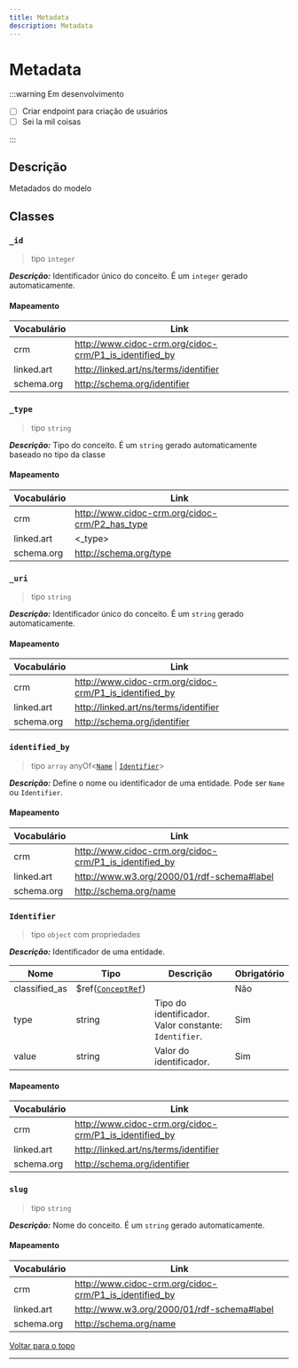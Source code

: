 ```yaml
---
title: Metadata
description: Metadata
---
```


# Metadata

:::warning Em desenvolvimento

-   [ ] Criar endpoint para criação de usuários
-   [ ] Sei la mil coisas

:::

## Descrição

Metadados do modelo

## Classes

### `_id`

> tipo `integer`

**_Descrição:_** Identificador único do conceito. É um `integer` gerado automaticamente.

#### Mapeamento

| Vocabulário | Link                                                     |
| ----------- | -------------------------------------------------------- |
| crm         | <http://www.cidoc-crm.org/cidoc-crm/P1_is_identified_by> |
| linked.art  | <http://linked.art/ns/terms/identifier>                  |
| schema.org  | <http://schema.org/identifier>                           |

### `_type`

> tipo `string`

**_Descrição:_** Tipo do conceito. É um `string` gerado automaticamente baseado no tipo da classe

#### Mapeamento

| Vocabulário | Link                                             |
| ----------- | ------------------------------------------------ |
| crm         | <http://www.cidoc-crm.org/cidoc-crm/P2_has_type> |
| linked.art  | <\_type>                                         |
| schema.org  | <http://schema.org/type>                         |

### `_uri`

> tipo `string`

**_Descrição:_** Identificador único do conceito. É um `string` gerado automaticamente.

#### Mapeamento

| Vocabulário | Link                                                     |
| ----------- | -------------------------------------------------------- |
| crm         | <http://www.cidoc-crm.org/cidoc-crm/P1_is_identified_by> |
| linked.art  | <http://linked.art/ns/terms/identifier>                  |
| schema.org  | <http://schema.org/identifier>                           |

### `identified_by`

> tipo `array` anyOf<[`Name`](#name) | [`Identifier`](#identifier)>

**_Descrição:_** Define o nome ou identificador de uma entidade. Pode ser `Name` ou `Identifier`.

#### Mapeamento

| Vocabulário | Link                                                     |
| ----------- | -------------------------------------------------------- |
| crm         | <http://www.cidoc-crm.org/cidoc-crm/P1_is_identified_by> |
| linked.art  | <http://www.w3.org/2000/01/rdf-schema#label>             |
| schema.org  | <http://schema.org/name>                                 |

### `Identifier`

> tipo `object` com propriedades

**_Descrição:_** Identificador de uma entidade.

| Nome          | Tipo                                       | Descrição                                             | Obrigatório |
| ------------- | ------------------------------------------ | ----------------------------------------------------- | ----------- |
| classified_as | $ref([`ConceptRef`](./concept#conceptref)) |                                                       | Não         |
| type          | string                                     | Tipo do identificador. Valor constante: `Identifier`. | Sim         |
| value         | string                                     | Valor do identificador.                               | Sim         |

#### Mapeamento

| Vocabulário | Link                                                     |
| ----------- | -------------------------------------------------------- |
| crm         | <http://www.cidoc-crm.org/cidoc-crm/P1_is_identified_by> |
| linked.art  | <http://linked.art/ns/terms/identifier>                  |
| schema.org  | <http://schema.org/identifier>                           |

### `slug`

> tipo `string`

**_Descrição:_** Nome do conceito. É um `string` gerado automaticamente.

#### Mapeamento

| Vocabulário | Link                                                     |
| ----------- | -------------------------------------------------------- |
| crm         | <http://www.cidoc-crm.org/cidoc-crm/P1_is_identified_by> |
| linked.art  | <http://www.w3.org/2000/01/rdf-schema#label>             |
| schema.org  | <http://schema.org/name>                                 |

[Voltar para o topo](#)

---
